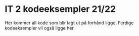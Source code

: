 # IT 2 kodeeksempler 21/22

Her kommer all kode som blir lagt ut på forhånd ligge. Ferdige kodeeksempler vil også ligge her.
